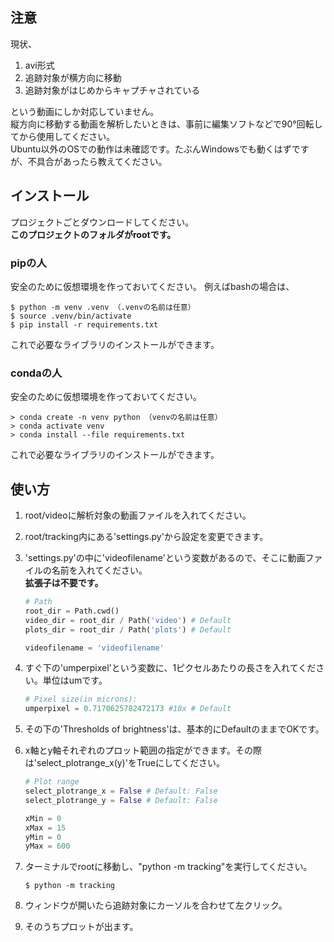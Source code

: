 ## 注意
現状、
1. avi形式
1. 追跡対象が横方向に移動
1. 追跡対象がはじめからキャプチャされている

という動画にしか対応していません。  
縦方向に移動する動画を解析したいときは、事前に編集ソフトなどで90°回転してから使用してください。  
Ubuntu以外のOSでの動作は未確認です。たぶんWindowsでも動くはずですが、不具合があったら教えてください。


## インストール
プロジェクトごとダウンロードしてください。  
**このプロジェクトのフォルダがrootです。**
### pipの人  
安全のために仮想環境を作っておいてください。
例えばbashの場合は、
```bash:bash
$ python -m venv .venv （.venvの名前は任意）
$ source .venv/bin/activate
$ pip install -r requirements.txt
```
これで必要なライブラリのインストールができます。

### condaの人
安全のために仮想環境を作っておいてください。
```powershell:Anaconda
> conda create -n venv python （venvの名前は任意）
> conda activate venv
> conda install --file requirements.txt
```
これで必要なライブラリのインストールができます。


## 使い方
1. root/videoに解析対象の動画ファイルを入れてください。
1. root/tracking内にある'settings.py'から設定を変更できます。
1. 'settings.py'の中に'videofilename'という変数があるので、そこに動画ファイルの名前を入れてください。  
**拡張子は不要です。**
    ```python:settings.py
    # Path
    root_dir = Path.cwd()
    video_dir = root_dir / Path('video') # Default
    plots_dir = root_dir / Path('plots') # Default

    videofilename = 'videofilename'
    ```
1. すぐ下の'umperpixel'という変数に、1ピクセルあたりの長さを入れてください。単位はumです。
    ```python:settings.py
    # Pixel size(in microns):
    umperpixel = 0.7170625782472173 #10x # Default
    ```
1. その下の'Thresholds of brightness'は、基本的にDefaultのままでOKです。
1. x軸とy軸それぞれのプロット範囲の指定ができます。その際は'select_plotrange_x(y)'をTrueにしてください。
    ```python:settings.py
    # Plot range
    select_plotrange_x = False # Default: False
    select_plotrange_y = False # Default: False

    xMin = 0
    xMax = 15
    yMin = 0
    yMax = 600
    ```

1. ターミナルでrootに移動し、"python -m tracking"を実行してください。   
    ```bash:bash
    $ python -m tracking
    ```
1. ウィンドウが開いたら追跡対象にカーソルを合わせて左クリック。
1. そのうちプロットが出ます。
